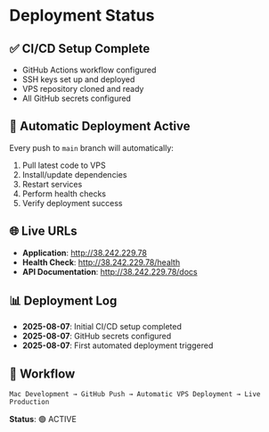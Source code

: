 # Deployment Status

## ✅ CI/CD Setup Complete

- GitHub Actions workflow configured
- SSH keys set up and deployed
- VPS repository cloned and ready
- All GitHub secrets configured

## 🚀 Automatic Deployment Active

Every push to `main` branch will automatically:
1. Pull latest code to VPS
2. Install/update dependencies
3. Restart services
4. Perform health checks
5. Verify deployment success

## 🌐 Live URLs

- **Application**: http://38.242.229.78
- **Health Check**: http://38.242.229.78/health
- **API Documentation**: http://38.242.229.78/docs

## 📊 Deployment Log

- **2025-08-07**: Initial CI/CD setup completed
- **2025-08-07**: GitHub secrets configured
- **2025-08-07**: First automated deployment triggered

## 🔄 Workflow

```
Mac Development → GitHub Push → Automatic VPS Deployment → Live Production
```

**Status**: 🟢 ACTIVE